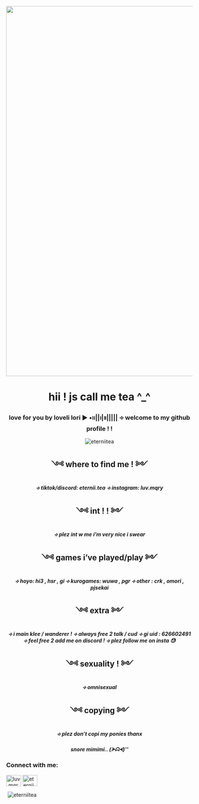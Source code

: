 <img align="center" width="1000" src="https://i.pinimg.com/564x/e1/43/14/e1431473120bbc282885bd955d7f5953.jpg">


<h1 align="center">hii ! js call me tea ^_^</h1>
<h3 align="center"> love for you by loveli lori
▶︎ •၊၊||၊|။|||||
⟢ welcome to my github profile ! !</h3>

<p align="center"> <img src="https://komarev.com/ghpvc/?username=eterniitea&label=Profile%20views&color=f3d4e0&style=flat" alt="eterniitea" /> </p>

<h2 align="center">༺ where to find me ! ༻</h2>
<h5 align="center">⟢ tiktok/discord: eternii.tea
⟢ instagram: luv.mqry</h5>

<h2 align="center">༺ int ! ! ༻</h2>
<h5 align="center">⟢ plez int w me i’m very nice i swear</h5>

<h2 align="center">༺ games i’ve played/play ༻</h2>
<h5 align="center">⟢ hoyo: hi3 , hsr , gi
⟢ kurogames: wuwa , pgr
⟢ other : crk , omori , pjsekai</h5>

<h2 align="center">༺ extra ༻</h2>
<h5 align="center">⟢ i main klee / wanderer !
⟢ always free 2 talk / cud
⟢ gi uid : 626602491
⟢ feel free 2 add me on discord !
⟢ plez follow me on insta 😓</h5>

<h2 align="center">༺ sexuality ! ༻</h2>
<h5 align="center">⟢ omnisexual</h5>

<h2 align="center">༺ copying ༻</h2>
<h5 align="center">⟢ plez don’t copi my ponies thanx</h5>
  
<h5 align="center">snore mimimi..
(ᗒᗣᗕ)''</h5>

<h3 align="left">Connect with me:</h3>
<p align="left">
<a href="https://instagram.com/luv.mqry" target="blank"><img align="center" src="https://raw.githubusercontent.com/rahuldkjain/github-profile-readme-generator/master/src/images/icons/Social/instagram.svg" alt="luv.mqry" height="30" width="40" /></a>
<a href="https://discord.gg/eternii.tea" target="blank"><img align="center" src="https://raw.githubusercontent.com/rahuldkjain/github-profile-readme-generator/master/src/images/icons/Social/discord.svg" alt="eternii.tea" height="30" width="40" /></a>
</p>

<p>&nbsp;<img align="center" src="https://github-readme-stats.vercel.app/api?username=eterniitea&show_icons=true&theme=tokyonight&title_color=f4a4c0&text_color=dfeed4&bg_color=f9d3e0&locale=en" alt="eterniitea" /></p>
